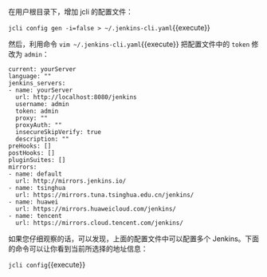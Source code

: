 在用户根目录下，增加 jcli 的配置文件：

`jcli config gen -i=false > ~/.jenkins-cli.yaml`{{execute}}

然后，利用命令 `vim ~/.jenkins-cli.yaml`{{execute}} 把配置文件中的 `token` 修改为 `admin`：

```
current: yourServer
language: ""
jenkins_servers:
- name: yourServer
  url: http://localhost:8080/jenkins
  username: admin
  token: admin
  proxy: ""
  proxyAuth: ""
  insecureSkipVerify: true
  description: ""
preHooks: []
postHooks: []
pluginSuites: []
mirrors:
- name: default
  url: http://mirrors.jenkins.io/
- name: tsinghua
  url: https://mirrors.tuna.tsinghua.edu.cn/jenkins/
- name: huawei
  url: https://mirrors.huaweicloud.com/jenkins/
- name: tencent
  url: https://mirrors.cloud.tencent.com/jenkins/
```

如果您仔细观察的话，可以发现，上面的配置文件中可以配置多个 Jenkins。下面的命令可以让你看到当前所选择的地址信息：

`jcli config`{{execute}}
